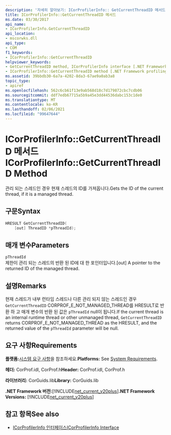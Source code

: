 ```yaml
---
description: '자세히 알아보기: ICorProfilerInfo:: GetCurrentThreadID 메서드'
title: ICorProfilerInfo::GetCurrentThreadID 메서드
ms.date: 03/30/2017
api_name:
- ICorProfilerInfo.GetCurrentThreadID
api_location:
- mscorwks.dll
api_type:
- COM
f1_keywords:
- ICorProfilerInfo::GetCurrentThreadID
helpviewer_keywords:
- GetCurrentThreadID method, ICorProfilerInfo interface [.NET Framework profiling]
- ICorProfilerInfo::GetCurrentThreadID method [.NET Framework profiling]
ms.assetid: 39bbdb30-6a7a-4202-8da3-67ae9a0ab3a8
topic_type:
- apiref
ms.openlocfilehash: 562c6cb61f13e9ab568d18c7d179872cbc7cdb06
ms.sourcegitcommit: ddf7edb67715a5b9a45e3dd44536dabc153c1de0
ms.translationtype: MT
ms.contentlocale: ko-KR
ms.lasthandoff: 02/06/2021
ms.locfileid: "99647644"
---
```

# <a name="icorprofilerinfogetcurrentthreadid-method"></a><span data-ttu-id="ba2c1-103">ICorProfilerInfo::GetCurrentThreadID 메서드</span><span class="sxs-lookup"><span data-stu-id="ba2c1-103">ICorProfilerInfo::GetCurrentThreadID Method</span></span>

<span data-ttu-id="ba2c1-104">관리 되는 스레드인 경우 현재 스레드의 ID를 가져옵니다.</span><span class="sxs-lookup"><span data-stu-id="ba2c1-104">Gets the ID of the current thread, if it is a managed thread.</span></span>  
  
## <a name="syntax"></a><span data-ttu-id="ba2c1-105">구문</span><span class="sxs-lookup"><span data-stu-id="ba2c1-105">Syntax</span></span>  
  
```cpp  
HRESULT GetCurrentThreadID(  
    [out] ThreadID *pThreadId);  
```  
  
## <a name="parameters"></a><span data-ttu-id="ba2c1-106">매개 변수</span><span class="sxs-lookup"><span data-stu-id="ba2c1-106">Parameters</span></span>  

 `pThreadId`  
 <span data-ttu-id="ba2c1-107">제한이 관리 되는 스레드의 반환 된 ID에 대 한 포인터입니다.</span><span class="sxs-lookup"><span data-stu-id="ba2c1-107">[out] A pointer to the returned ID of the managed thread.</span></span>  
  
## <a name="remarks"></a><span data-ttu-id="ba2c1-108">설명</span><span class="sxs-lookup"><span data-stu-id="ba2c1-108">Remarks</span></span>  

 <span data-ttu-id="ba2c1-109">현재 스레드가 내부 런타임 스레드나 다른 관리 되지 않는 스레드인 경우 `GetCurrentThreadID` CORPROF_E_NOT_MANAGED_THREAD를 HRESULT로 반환 하 고 매개 변수의 반환 된 값은 `pThreadId` null이 됩니다.</span><span class="sxs-lookup"><span data-stu-id="ba2c1-109">If the current thread is an internal runtime thread or other unmanaged thread, `GetCurrentThreadID` returns CORPROF_E_NOT_MANAGED_THREAD as the HRESULT, and the returned value of the `pThreadId` parameter will be null.</span></span>  
  
## <a name="requirements"></a><span data-ttu-id="ba2c1-110">요구 사항</span><span class="sxs-lookup"><span data-stu-id="ba2c1-110">Requirements</span></span>  

 <span data-ttu-id="ba2c1-111">**플랫폼:**[시스템 요구 사항](../../get-started/system-requirements.md)을 참조하세요.</span><span class="sxs-lookup"><span data-stu-id="ba2c1-111">**Platforms:** See [System Requirements](../../get-started/system-requirements.md).</span></span>  
  
 <span data-ttu-id="ba2c1-112">**헤더:** CorProf.idl, CorProf.h</span><span class="sxs-lookup"><span data-stu-id="ba2c1-112">**Header:** CorProf.idl, CorProf.h</span></span>  
  
 <span data-ttu-id="ba2c1-113">**라이브러리:** CorGuids.lib</span><span class="sxs-lookup"><span data-stu-id="ba2c1-113">**Library:** CorGuids.lib</span></span>  
  
 <span data-ttu-id="ba2c1-114">**.NET Framework 버전:**[!INCLUDE[net_current_v20plus](../../../../includes/net-current-v20plus-md.md)]</span><span class="sxs-lookup"><span data-stu-id="ba2c1-114">**.NET Framework Versions:** [!INCLUDE[net_current_v20plus](../../../../includes/net-current-v20plus-md.md)]</span></span>  
  
## <a name="see-also"></a><span data-ttu-id="ba2c1-115">참고 항목</span><span class="sxs-lookup"><span data-stu-id="ba2c1-115">See also</span></span>

- [<span data-ttu-id="ba2c1-116">ICorProfilerInfo 인터페이스</span><span class="sxs-lookup"><span data-stu-id="ba2c1-116">ICorProfilerInfo Interface</span></span>](icorprofilerinfo-interface.md)

